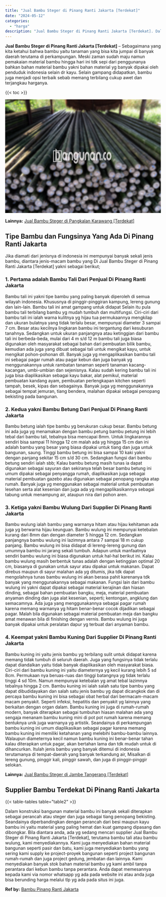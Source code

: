 ```yaml
---
title: "Jual Bambu Steger di Pinang Ranti Jakarta [Terdekat]"
date: "2024-05-12"
categories: 
  - "harga"
description: "Jual Bambu Steger di Pinang Ranti Jakarta [Terdekat]. Dalam konstruksi bangunan material bambu ini banyak sekali diterapkan sebagai perancah atau steger dan..."
---
```


**Jual Bambu Steger di Pinang Ranti Jakarta \[Terdekat\]** – Sebagaimana yang kita ketahui bahwa bambu yaitu tanaman yang bisa kita jumpai di banyak daerah terutama di perkampungan. Meski zaman sudah maju namun pemakaian material bambu hingga hari ini tdk sepi dari penggunanya bahkan bahan material bambu yakni bahan material yg banyak dipakai oleh penduduk indonesia selain dr kayu. Selain gampang didapatkan, bambu juga menjadi opsi terbaik sebab memang terbilang cukup awet dan terjangkau harganya.

{{< toc >}}

![Jual Bambu Steger di Pinang Ranti Jakarta [Terdekat]](/images/jual-bambu-tali-03.png)

**Lainnya:** [Jual Bambu Steger di Pangkalan Karawang \[Terdekat\]](https://bambu.bangunan.co/jual-bambu-steger-di-pangkalan-karawang-terdekat/)

## Tipe Bambu dan Fungsinya Yang Ada Di Pinang Ranti Jakarta

Jika diamati dari jenisnya di indonesia ini mempunyai banyak sekali jenis bambu, diantara jenis-macam bambu yang Di Jual Bambu Steger di Pinang Ranti Jakarta \[Terdekat\] yakni sebagai berikut;

### 1\. Pertama adalah Bambu Tali Dari Penjual Di Pinang Ranti Jakarta

Bambu tali ini yakni tipe bambu yang paling banyak diperoleh di semua wilayah indonesia. Khususnya di pinggir-pinggiran kampung, lereng gunung dan lain-lain. Bambu tali ini amat gampang untuk didapat Selain itu pula bambu tali terbilang bambu yg mudah tumbuh dan multifungsi. Ciri-ciri dari bambu tali ini ialah warna kulitnya yg hijau tua permukaannya mengkilap dan ukuran bulatnya yang tidak terlalu besar, mempunyai diameter 3 sampai 7 cm. Besar atau kecilnya lingkaran bambu ini tergantung dari kesuburan tanahnya. Sedangkan untuk ukuran panjangnya atau ketinggian dari bambu tali ini berbeda-beda, mulai dari 4 m s/d 12 m bambu tali juga biasa digunakan oleh masyarakat sebagai bahan dari pembuatan bilik bambu, kemudian ada juga yang dibuat sebagai tali untuk mengikat kayu, untuk mengikat pohon-pohonan dll. Banyak juga yg mengaplikasikan bambu tali ini sebagai pagar rumah atau pagar kebun dan juga banyak yg menggunakannya untuk rambatan tanaman seperti tanaman kacang-kacangan, umbi-umbian dan sejenisnya. Kalau sudah kering bambu tali ini juga bisa diaplikasikan sebagai kayu bakar, alat pemikul, material pembuatan kandang ayam, pembuatan perlengkapan kitchen seperti tampah, besek, kipas dan sebagainya. Banyak juga yg menggunakannya sebagai tempat jemuran, tiang bendera, malahan dipakai sebagai penopang bekisting pada bangunan.

### 2\. Kedua yakni Bambu Betung Dari Penjual Di Pinang Ranti Jakarta

Bambu betung ialah tipe bambu yg berukuran cukup besar. Bambu betung ini ada juga yg menamakan dengan bambu petung bambu petung ini lebih tebal dari bambu tali, tebalnya bisa mencapai 8mm. Untuk lingkarannya sendiri bisa sampai 11 hingga 12 cm malah ada yg hingga 15 cm dan ini adalah bambu yang besar yang biasa dipakai untuk tiang dan juga untuk bangunan, saung. Tinggi bambu betung ini bisa sampai 10 kaki yakni dengan panjang sekitar 15 cm s/d 30 cm. Sedangkan fungsi dari bambu betung sendiri ialah sbb; Kalau bambu betung masih tunas ia dapat digunakan sebagai sayuran dan sekiranya telah besar bambu betung ini umum dipakai sebagai penyangga rumah, diaplikasikan juga sebagai material pembuatan gazebo atau digunakan sebagai penopang rangka atap rumah. Banyak juga yg menggunakan sebagai material untuk pembuatan lesehan serta alat kesenian dan juga ada yg mengaplikasikannya sebagai tabung untuk menampung air, ataupun nira dari pohon aren.

### 3\. Ketiga yakni Bambu Wulung Dari Supplier Di Pinang Ranti Jakarta

Bambu wulung ialah bambu yang warnanya hitam atau hijau kehitaman ada juga yg berwarna hijau keunguan. Bambu wulung ini mempunyai ketebalan kurang dari 8mm dan dengan diameter 5 hingga 12 cm. Sedangkan panjangnya bambu wulung ini lazimnya antara 7 sampai 18 m cukup panjang. Bambu wulung ini bisa didapat di lereng-lereng gunung dan umumnya bambu ini jarang sekali tumbuh. Adapun untuk manfaatnya sendiri bambu wulung ini biasa digunakan untuk hal-hal berikut ini. Kalau bambu wulung masih berbentuk tunas adalah dengan ketinggian optimal 20 cm, biasanya di gunakan untuk sayur atau dipakai untuk makanan. Dapat direbus maupun di sayur malahan ada yg ditumis, jika tdk dapat mengolahnya tunas bambu wulung ini akan berasa pahit karenanya tdk banyak yang menggunakannya sebagai makanan. Fungsi lain dari bambu wulung ini yakni dapat dipakai sebagai material kerajinan dan hiasan dinding, sebagai bahan pembuatan bangku, meja, material pembuatan anyaman dinding dan juga alat kesenian, seperti; kentongan, angklung dan semacamnya. Ada juga yang menggunakannya sebagai pagar rumah karena memang warnanya yg hitam benar-benar cocok dijadikan sebagai pagar. Malah bila digunakan sebagai material pembuatan meja dan bangku amat menawan bila di finishing dengan vernis. Bambu wulung ini juga banyak dipakai untuk peralatan dapur yg terbuat dari anyaman bambu.

### 4\. Keempat yakni Bambu Kuning Dari Supplier Di Pinang Ranti Jakarta

Bambu kuning ini yaitu jenis bambu yg terbilang sulit untuk didapat karena memang tidak tumbuh di seluruh daerah. Juga yang fungsinya tidak terlalu dapat diandalkan yaitu tidak banyak diaplikasikan oleh masyarakat biasa. Ciri-ciri dari bambu kuning ini yaitu diameternya yg kecil kurang lebih 5 sd 8cm. Permukaan nya beruas-ruas dan tinggi batangnya yg tidak terlalu tinggi 4 sd 10m. Namun mempunyai ketebalan yg amat tebal lazimnya tebalnya hingga 2 cm. Bambu kuning ini ialah salah satu tipe bambu yang dapat dibudidayakan dan salah satu jenis bambu yg dapat dicangkok dan di percaya bambu kuning ini bisa sebagai obat herbal dari bermacam-macam macam penyakit. Seperti infeksi, hepatitis dan penyakit yg lainnya yang berkaitan dengan organ dalam. Bambu kuning ini juga di rumah-rumah modern, banyak diterapkan sebagai tumbuhan hiasan malahan ada yang sengaja menanam bambu kuning mini di pot pot rumah karena memang bentuknya unik juga warnanya yg artistik. Seandainya di perkampungan bambu kuning ini umum diaplikasikan sebagai pagar karena memang bambu kuning ini memiliki ketahanan yang melebihi bambu-bambu lainnya. Walaupun diameternya kecil namun bambu kuning ini benar-benar tahan kalau diterapkan untuk pagar, akan bertahan lama dan tdk mudah untuk di dihancurkan. Itulah jenis bambu yang banyak ditemui di indonesia terutamanya di tempat-daerah yang banyak terkandung air, Misalkan di lereng gunung, pinggir kali, pinggir sawah, dan juga di pinggir-pinggir selokan.

**Lainnya:** [Jual Bambu Steger di Jambe Tangerang \[Terdekat\]](https://bambu.bangunan.co/jual-bambu-steger-di-jambe-tangerang-terdekat/)

## Supplier Bambu Terdekat Di Pinang Ranti Jakarta

{{< table-tables table="table2" >}}

Dalam konstruksi bangunan material bambu ini banyak sekali diterapkan sebagai perancah atau steger dan juga sebagai tiang penopang bekisting. Seandainya diperbandingkan dengan perancah dari besi maupun kayu bambu ini yaitu material yang paling hemat dan kuat gampang dipasang dan dibongkar. Bila diantara anda, ada yg sedang mencari supplier Jual Bambu Steger di Pinang Ranti Jakarta \[Terdekat\], terutama bambu tali atau bambu wulung, kami menyediakannya. Kami juga menyediakan bahan material bangunan seperti pasir dan batu, kami juga menyediakan bambu yang sering kami supply ke project-proyek bangunan seperti project bangunan rumah-rumah dan juga project gedung, jembatan dan lainnya. Kami menyediakan banyak stok bahan material bambu yg kami ambil tanpa perantara dari kebun bambu tanpa perantara. Anda dapat memesannya kepada kami via nomor whatsapp yg ada pada website ini atau anda juga bisa berunding harga melalui tlp yg ada pada situs ini juga.

**Ref by:** [Bambu Pinang Ranti Jakarta](https://id.wikipedia.org/wiki/Bambu)
